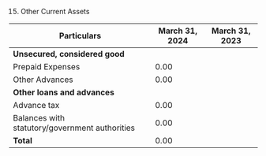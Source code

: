 15. Other Current Assets

| Particulars                  | March 31, 2024 | March 31, 2023 |
|------------------------------|----------------|----------------|
| **Unsecured, considered good**|
| Prepaid Expenses             | 0.00 |
| Other Advances               | 0.00 |
| **Other loans and advances**   |
| Advance tax                  | 0.00 |
| Balances with statutory/government authorities | 0.00 |
| **Total**                    | 0.00 |

